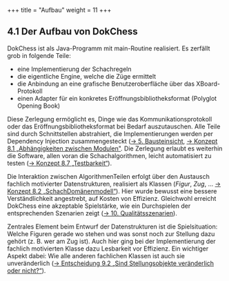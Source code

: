 +++
title = "Aufbau"
weight = 11
+++

## 4.1 Der Aufbau von DokChess

DokChess ist als Java-Programm mit main-Routine realisiert. Es zerfällt grob in folgende Teile:

* eine Implementierung der Schachregeln
* die eigentliche Engine, welche die Züge ermittelt
* die Anbindung an eine grafische Benutzeroberfläche über das XBoard-Protokoll
* einen Adapter für ein konkretes Eröffnungsbibliotheksformat (Polyglot Opening Book)

Diese Zerlegung ermöglicht es, Dinge wie das Kommunikationsprotokoll oder das Eröffnungsbibliotheksformat bei Bedarf auszutauschen. Alle Teile sind durch Schnittstellen abstrahiert, die Implementierungen werden per Dependency Injection zusammengesteckt ([→ 5. Bausteinsicht](/05_bausteinsicht/), [→ Konzept 8.1 „Abhängigkeiten zwischen Modulen"](/08_konzepte/01_abhaengigkeiten/).
Die Zerlegung erlaubt es weiterhin die Software, allen voran die Schachalgorithmen, leicht automatisiert zu testen ([→ Konzept 8.7 „Testbarkeit“](/08_konzepte/07_testbarkeit/)).

Die Interaktion zwischen Algorithmen­Teilen erfolgt über den Austausch fachlich motivierter Datenstrukturen, realisiert als Klassen (_Figur_, _Zug_, ... [→ Konzept 8.2 „Schach­Domänenmodell“](/08_konzepte/02_domaenenmodell/)).
Hier wurde bewusst eine bessere Verständlichkeit angestrebt, auf Kosten von Effizienz.
Gleichwohl erreicht DokChess eine akzeptable Spielstärke, wie ein Durchspielen der entsprechenden Szenarien zeigt ([→ 10. Qualitätsszenarien](/10_qualitaetsszenarien/)).

Zentrales Element beim Entwurf der Datenstrukturen ist die Spielsituation: Welche Figuren gerade wo stehen und was sonst noch zur Stellung dazu gehört (z. B. wer am Zug ist).
Auch hier ging bei der Implementierung der fachlich motivierten Klasse dazu Lesbarkeit vor Effizienz.
Ein wichtiger Aspekt dabei: Wie alle anderen fachlichen Klassen ist auch sie unveränderlich ([→ Entscheidung 9.2 „Sind Stellungsobjekte veränderlich oder nicht?“](/09_entscheidungen/02_stellungsobjekte/)).

